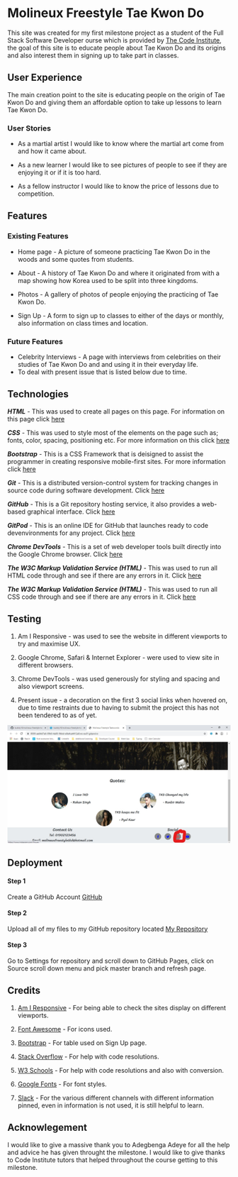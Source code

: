 # Molineux Freestyle Tae Kwon Do

This site was created for my first milestone project as a student of the Full Stack Software Developer ourse which is provided by [The Code Institute](https://codeinstitute.net/),
the goal of this site is to educate people about Tae Kwon Do and its origins and also interest them in signing up to take part in classes.

## User Experience

 The main creation point to the site is educating people on the origin of Tae Kwon Do and giving them an affordable option to take up lessons to learn Tae Kwon Do.

 ### User Stories

 * As a martial artist I would like to know where the martial art come from and how it came about.

 * As a new learner I would like to see pictures of people to see if they are enjoying it or if it is too hard.

 * As a fellow instructor I would like to know the price of lessons due to competition.

## Features

 ### Existing Features

 * Home page - A picture of someone practicing Tae Kwon Do in the woods and some quotes from students. 

 * About - A history of Tae Kwon Do and where it originated from with a map showing how Korea used to be split into three kingdoms.

 * Photos - A gallery of photos of people enjoying the practicing of Tae Kwon Do.

 * Sign Up -  A form to sign up to classes to either of the days or monthly, also information on class times and location.

 ### Future Features

 * Celebrity Interviews - A page with interviews from celebrities on their studies of Tae Kwon Do and and using it in their everyday life.
 * To deal with present issue that is listed below due to time.

## Technologies

  **_HTML_** - This was used to create all pages on this page. For information on this page click [here](https://en.wikipedia.org/wiki/HTML)

  **_CSS_** - This was used to style most of the elements on the page such as; fonts, color, spacing, positioning etc. For more information on this click [here](https://en.wikipedia.org/wiki/Cascading_Style_Sheets)

  **_Bootstrap_** - This is a CSS Framework that is deisigned to assist the programmer in creating responsive mobile-first sites. For more information click [here](https://getbootstrap.com/)

  **_Git_** - This is a distributed version-control system for tracking changes in source code during software development. Click [here](https://en.wikipedia.org/wiki/Git)

  **_GitHub_** - This is a Git repository hosting service, it also provides a web-based graphical interface. Click [here](https://github.com/)

  **_GitPod_** - This is an online IDE for GitHub that launches ready to code devenvironments for any project. Click [here](https://www.gitpod.io/)

  **_Chrome DevTools_** - This is a set of web developer tools built directly into the Google Chrome browser. Click [here](https://en.wikipedia.org/wiki/Web_development_tools)

  **_The W3C Markup Validation Service (HTML)_** - This was used to run all HTML code through and see if there are any errors in it. Click [here](https://validator.w3.org/#validate_by_input)

  **_The W3C Markup Validation Service (HTML)_** - This was used to run all CSS code through and see if there are any errors in it. Click [here](https://jigsaw.w3.org/css-validator/#validate_by_input)

## Testing

 1. Am I Responsive - was used to see the website in different viewports to try and maximise UX.

 2. Google Chrome, Safari & Internet Explorer - were used to view site in different browsers.

 3. Chrome DevTools - was used generously for styling and spacing and also viewport screens.

 4. Present issue - a decoration on the first 3 social links when hovered on, due to time restraints due to having to submit the project this has not been tendered to as of yet.

 ![Issue with text decoration showing](assets/issues/issue1.jpg)

## Deployment

 #### Step 1

 Create a GitHub Account [GitHub](https://github.com/)

 #### Step 2

 Upload all of my files to my GitHub repository located [My Repository](https://github.com/bubbly16/molineux-freestyle-taekwondo)

 #### Step 3

 Go to Settings for repository and scroll down to GitHub Pages, click on Source scroll down menu and pick master branch and refresh page.



## Credits

 1. [Am I Responsive](http://ami.responsivedesign.is/) - For being able to check the sites display on different viewports.

 2. [Font Awesome](https://fontawesome.com/) - For icons used.

 3. [Bootstrap](https://getbootstrap.com/) - For table used on Sign Up page. 

 4. [Stack Overflow](https://stackoverflow.com/) - For help with code resolutions.

 5. [W3 Schools](https://www.w3schools.com/) - For help with code resolutions and also with conversion.

 6. [Google Fonts](https://fonts.google.com/) - For font styles. 

 7. [Slack](https://slack.com/intl/en-gb/) - For the various different channels with different information pinned, even in information is not used, it is still helpful to learn.

 ## Acknowlegement

 I would like to give a massive thank you to Adegbenga Adeye for all the help and advice he has given throught the milestone.
 I would like to give thanks to Code Institute tutors that helped throughout the course getting to this milestone.